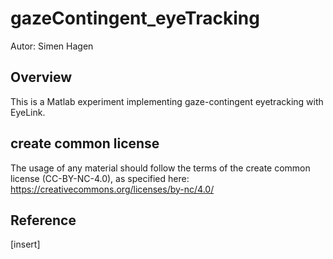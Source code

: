 # gazeContingent_eyeTracking
Autor: Simen Hagen

## Overview
This is a Matlab experiment implementing gaze-contingent eyetracking with EyeLink.


## create common license
The usage of any material should follow the terms of the create common license (CC-BY-NC-4.0), as specified here:
https://creativecommons.org/licenses/by-nc/4.0/

## Reference
[insert]
